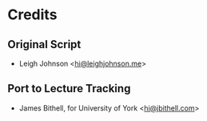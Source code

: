 # Credits

## Original Script

  - Leigh Johnson \<<hi@leighjohnson.me>\>

## Port to Lecture Tracking

  - James Bithell, for University of York \<<hi@jbithell.com>\>
